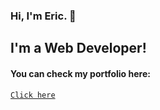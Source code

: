 ### Hi, I'm Eric. 👋

## I'm a Web Developer!

#### You can check my portfolio here: 
<a target="_blank" href="https://airrake-dev.vercel.app/">```Click here```</a>
<!--
**airrakedev/airrakedev** is a ✨ _special_ ✨ repository because its `README.md` (this file) appears on your GitHub profile.

Here are some ideas to get you started:

- 🔭 I’m currently working on ...
- 🌱 I’m currently learning ...
- 👯 I’m looking to collaborate on ...
- 🤔 I’m looking for help with ...
- 💬 Ask me about ...
- 📫 How to reach me: ...
- 😄 Pronouns: ...
- ⚡ Fun fact: ...
-->
